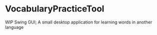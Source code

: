 # VocabularyPracticeTool
WIP
Swing GUI; A small desktop application for learning words in another language
